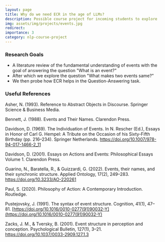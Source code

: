 ```yaml
---
layout: page
title: Why do we need ECR in the age of LLMs?
description: Possible course project for incoming students to explore
img: assets/img/projects/events.jpg
redirect:
importance: 3
category: nlp-course-project
---
```


### Research Goals
- A literature review of the fundamental understanding of events with the goal
  of answering the question "What is an event?"
- After which we explore the question "What makes two events same?"
- We then probe how ECR helps in the Question-Answering task.

### Useful References


  Asher, N. (1993). Reference to Abstract Objects in Discourse. Springer Science & Business Media.

  Bennett, J. (1988). Events and Their Names. Clarendon Press.

  Davidson, D. (1969). The Individuation of Events. In N. Rescher (Ed.), Essays in Honor of Carl G. Hempel: A Tribute on the Occasion of his Sixty-Fifth Birthday (pp. 216–234). Springer Netherlands. https://doi.org/10.1007/978-94-017-1466-2_11

  Davidson, D. (2001). Essays on Actions and Events: Philosophical Essays Volume 1. Clarendon Press.

  Guarino, N., Baratella, R., & Guizzardi, G. (2022). Events, their names, and their synchronic structure. Applied Ontology, 17(2), 249–283. https://doi.org/10.3233/AO-220261

  Paul, S. (2020). Philosophy of Action: A Contemporary Introduction. Routledge.

  Pustejovsky, J. (1991). The syntax of event structure. Cognition, 41(1), 47–81. [https://doi.org/10.1016/0010-0277(91)90032-Y](https://doi.org/10.1016/0010-0277(91)90032-Y)

  Zacks, J. M., & Tversky, B. (2001). Event structure in perception and conception. Psychological Bulletin, 127(1), 3–21. https://doi.org/10.1037/0033-2909.127.1.3
